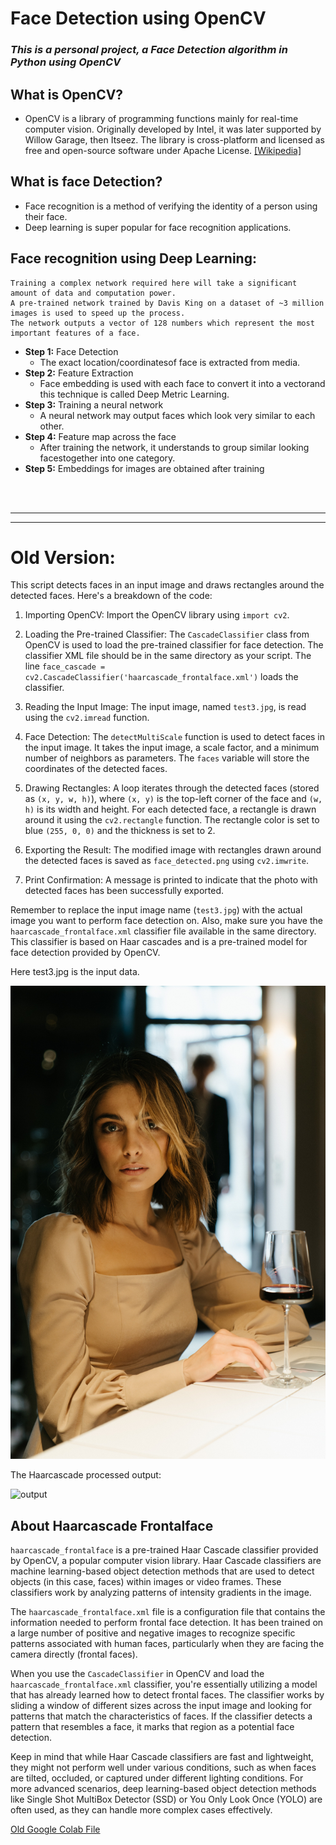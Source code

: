 # Face Detection using OpenCV
### *This is a personal project, a Face Detection algorithm in Python using OpenCV*

## What is OpenCV?
- OpenCV is a library of programming functions mainly for real-time computer vision. Originally developed by Intel, it was later supported by Willow Garage, then Itseez. The library is cross-platform and licensed as free and open-source software under Apache License.
  [[Wikipedia]](https://en.wikipedia.org/wiki/OpenCV)

## What is face Detection?
- Face recognition is a method of verifying the identity of a person using their face.
- Deep learning is super popular for face recognition applications.

## Face recognition using Deep Learning:
```
Training a complex network required here will take a significant amount of data and computation power.
A pre-trained network trained by Davis King on a dataset of ~3 million images is used to speed up the process.
The network outputs a vector of 128 numbers which represent the most important features of a face.
```

- **Step 1:** Face Detection
  - The exact location/coordinatesof face is extracted from media.
- **Step 2:** Feature Extraction
  - Face embedding is used with each face to convert it into a vectorand this technique is called Deep Metric Learning.
- **Step 3:** Training a neural network
  - A neural network may output faces which look very similar to each other.
- **Step 4:** Feature map across the face
  - After training the network, it understands to group similar looking facestogether into one category.
- **Step 5:** Embeddings for images are obtained after training
<br>
<br>

---
---
# Old Version:

This script detects faces in an input image and draws rectangles around the detected faces. Here's a breakdown of the code:

1. Importing OpenCV: Import the OpenCV library using `import cv2`.

2. Loading the Pre-trained Classifier: The `CascadeClassifier` class from OpenCV is used to load the pre-trained classifier for face detection. The classifier XML file should be in the same directory as your script. The line `face_cascade = cv2.CascadeClassifier('haarcascade_frontalface.xml')` loads the classifier.

3. Reading the Input Image: The input image, named `test3.jpg`, is read using the `cv2.imread` function.

4. Face Detection: The `detectMultiScale` function is used to detect faces in the input image. It takes the input image, a scale factor, and a minimum number of neighbors as parameters. The `faces` variable will store the coordinates of the detected faces.

5. Drawing Rectangles: A loop iterates through the detected faces (stored as `(x, y, w, h)`), where `(x, y)` is the top-left corner of the face and `(w, h)` is its width and height. For each detected face, a rectangle is drawn around it using the `cv2.rectangle` function. The rectangle color is set to blue `(255, 0, 0)` and the thickness is set to 2.

6. Exporting the Result: The modified image with rectangles drawn around the detected faces is saved as `face_detected.png` using `cv2.imwrite`.

7. Print Confirmation: A message is printed to indicate that the photo with detected faces has been successfully exported.

Remember to replace the input image name (`test3.jpg`) with the actual image you want to perform face detection on. Also, make sure you have the `haarcascade_frontalface.xml` classifier file available in the same directory. This classifier is based on Haar cascades and is a pre-trained model for face detection provided by OpenCV.

Here test3.jpg is the input data.

![test3](https://github.com/arindal1/Face-Detection-using-OpenCV/blob/main/Old%20Version/test3.jpg)

The Haarcascade processed output:

![output](https://github.com/arindal1/Face-Detection-using-OpenCV/blob/main/Old%20Version/face_detected%20(1).png)

## About Haarcascade Frontalface

`haarcascade_frontalface` is a pre-trained Haar Cascade classifier provided by OpenCV, a popular computer vision library. Haar Cascade classifiers are machine learning-based object detection methods that are used to detect objects (in this case, faces) within images or video frames. These classifiers work by analyzing patterns of intensity gradients in the image.

The `haarcascade_frontalface.xml` file is a configuration file that contains the information needed to perform frontal face detection. It has been trained on a large number of positive and negative images to recognize specific patterns associated with human faces, particularly when they are facing the camera directly (frontal faces).

When you use the `CascadeClassifier` in OpenCV and load the `haarcascade_frontalface.xml` classifier, you're essentially utilizing a model that has already learned how to detect frontal faces. The classifier works by sliding a window of different sizes across the input image and looking for patterns that match the characteristics of faces. If the classifier detects a pattern that resembles a face, it marks that region as a potential face detection.

Keep in mind that while Haar Cascade classifiers are fast and lightweight, they might not perform well under various conditions, such as when faces are tilted, occluded, or captured under different lighting conditions. For more advanced scenarios, deep learning-based object detection methods like Single Shot MultiBox Detector (SSD) or You Only Look Once (YOLO) are often used, as they can handle more complex cases effectively.


[Old Google Colab File](https://colab.research.google.com/drive/1xGTUCZYVUExRcsMH_h-o8XjAPBpamNRd?usp=sharing)
